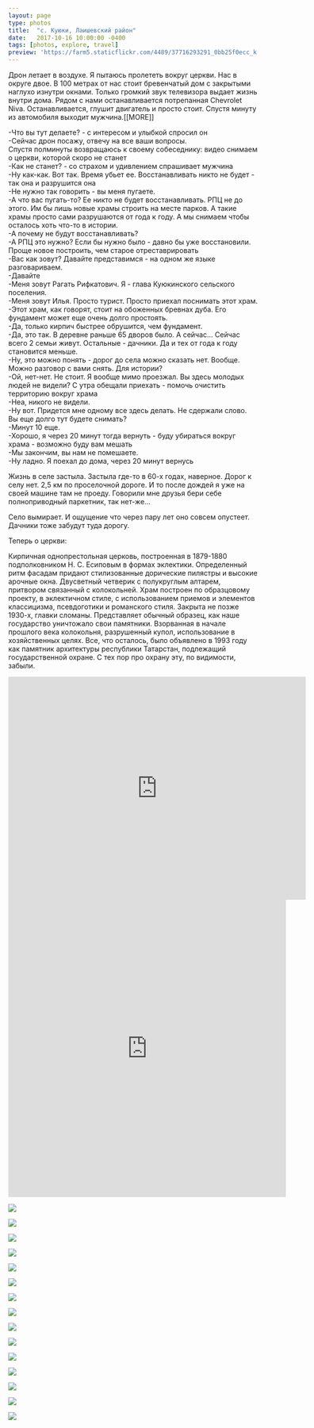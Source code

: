 ```yaml
---
layout: page
type: photos
title:  "с. Куюки, Лаишевский район"
date:   2017-10-16 10:00:00 -0400
tags: [photos, explore, travel]
preview: 'https://farm5.staticflickr.com/4489/37716293291_0bb25f0ecc_k.jpg'
---
```


Дрон летает в воздухе. Я пытаюсь пролететь вокруг церкви. Нас в округе двое. В 100 метрах от нас стоит бревенчатый дом с закрытыми наглухо изнутри окнами. Только громкий звук телевизора выдает жизнь внутри дома. Рядом с нами останавливается потрепанная Chevrolet Niva. Останавливается, глушит двигатель и просто стоит. Спустя минуту из автомобиля выходит мужчина.[[MORE]]

-Что вы тут делаете? - с интересом и улыбкой спросил он  
-Сейчас дрон посажу, отвечу на все ваши вопросы.  
Спустя полминуты возвращаюсь к своему собеседнику: видео снимаем о церкви, которой скоро не станет  
-Как не станет? - со страхом и удивлением спрашивает мужчина  
-Ну как-как. Вот так. Время убьет ее. Восстанавливать никто не будет - так она и разрушится она  
-Не нужно так говорить - вы меня пугаете.  
-А что вас пугать-то? Ее никто не будет восстанавливать. РПЦ не до этого. Им бы лишь новые храмы строить на месте парков. А такие храмы просто сами разрушаются от года к году. А мы снимаем чтобы осталось хоть что-то в истории.  
-А почему не будут восстанавливать?  
-А РПЦ это нужно? Если бы нужно было - давно бы уже восстановили. Проще новое построить, чем старое отреставрировать  
-Вас как зовут? Давайте представимся - на одном же языке разговариваем.  
-Давайте  
-Меня зовут Рагать Рифкатович. Я - глава Куюкинского сельского поселения.  
-Меня зовут Илья. Просто турист. Просто приехал поснимать этот храм.  
-Этот храм, как говорят, стоит на обоженных бревнах дуба. Его фундамент может еще очень долго простоять.  
-Да, только кирпич быстрее обрушится, чем фундамент.  
-Да, это так. В деревне раньше 65 дворов было. А сейчас… Сейчас всего 2 семьи живут. Остальные - дачники. Да и тех от года к году становится меньше.  
-Ну, это можно понять - дорог до села можно сказать нет. Вообще. Можно разговор с вами снять. Для истории?  
-Ой, нет-нет. Не стоит. Я вообще мимо проезжал. Вы здесь молодых людей не видели? С утра обещали приехать - помочь очистить территорию вокруг храма  
-Неа, никого не видели.  
-Ну вот. Придется мне одному все здесь делать. Не сдержали слово. Вы еще долго тут будете снимать?  
-Минут 10 еще.  
-Хорошо, я через 20 минут тогда вернуть - буду убираться вокруг храма - возможно буду вам мешать  
-Мы закончим, вы нам не помешаете.  
-Ну ладно. Я поехал до дома, через 20 минут вернусь  

Жизнь в селе застыла. Застыла где-то в 60-х годах, наверное. Дорог к селу нет. 2,5 км по проселочной дороге. И то после дождей я уже на своей машине там не проеду. Говорили мне друзья бери себе полноприводный паркетник, так нет-же…

Село вымирает. И ощущение что через пару лет оно совсем опустеет. Дачники тоже забудут туда дорогу.

Теперь о церкви:

Кирпичная однопрестольная церковь, построенная в 1879-1880 подполковником Н. С. Есиповым в формах эклектики. Определенный ритм фасадам придают стилизованные дорические пилястры и высокие арочные окна. Двусветный четверик с полукруглым алтарем, притвором связанный с колокольней. Храм построен по образцовому проекту, в эклектичном стиле, с использованием приемов и элементов классицизма, псевдоготики и романского стиля. Закрыта не позже 1930-х, главки сломаны. Представляет обычный образец, как наше государство уничтожало свои памятники. Взорванная в начале прошлого века колокольня, разрушенный купол, использование в хозяйственных целях. Все, что осталось, было объявлено в 1993 году как памятник архитектуры республики Татарстан, подлежащий государственной охране. С тех пор про охрану эту, по видимости, забыли.

<iframe src="https://www.google.com/maps/embed?pb=!1m14!1m12!1m3!1d7903.868134037677!2d49.43081546041839!3d55.47659008155935!2m3!1f0!2f0!3f0!3m2!1i1024!2i768!4f13.1!5e1!3m2!1sru!2sru!4v1508185337253" width="600" height="450" frameborder="0" allowfullscreen="" class="post-map"></iframe>

<div class="post-video"><iframe width="560" height="600" src="https://www.youtube.com/embed/ohdAuewoWXw?showinfo=0" frameborder="0" allowfullscreen=""></iframe></div>

![](https://farm5.staticflickr.com/4499/37668032546_4e24412377_k.jpg)

![](https://farm5.staticflickr.com/4504/37046092253_3fc2b9c848_k.jpg)

![](https://farm5.staticflickr.com/4457/37046083253_4e1551878f_k.jpg)

![](https://farm5.staticflickr.com/4460/37716300651_bd864db086_k.jpg)

![](https://farm5.staticflickr.com/4484/37667998346_d86669f38b_k.jpg)

![](https://farm5.staticflickr.com/4489/37716293291_0bb25f0ecc_k.jpg)

![](https://farm5.staticflickr.com/4512/23863085968_f0480cff64_k.jpg)

![](https://farm5.staticflickr.com/4479/37684391162_2eb6796517_k.jpg)

![](https://farm5.staticflickr.com/4464/23863082408_392f9911a7_k.jpg)

![](https://farm5.staticflickr.com/4511/37716286551_5e4749bd29_k.jpg)

![](https://farm5.staticflickr.com/4458/37458872270_5fb3b0e2c4_k.jpg)

![](https://farm5.staticflickr.com/4447/37046043623_f84dea0251_k.jpg)

![](https://farm5.staticflickr.com/4476/23863067118_a9c48e1132_k.jpg)

![](https://farm5.staticflickr.com/4507/37684379982_62a9ba97e2_k.jpg)

![](https://farm5.staticflickr.com/4495/23863061578_81c2a9150b_k.jpg)

